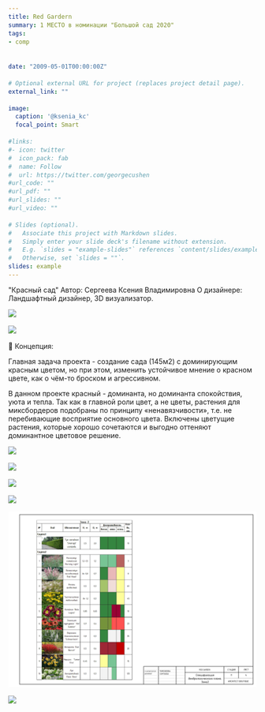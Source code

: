 ```yaml
---
title: Red Gardern
summary: 1 МЕСТО в номинации "Большой сад 2020"
tags:
- comp


date: "2009-05-01T00:00:00Z"

# Optional external URL for project (replaces project detail page).
external_link: ""

image:
  caption: '@ksenia_kc'
  focal_point: Smart

#links:
#- icon: twitter
#  icon_pack: fab
#  name: Follow
#  url: https://twitter.com/georgecushen
#url_code: ""
#url_pdf: ""
#url_slides: ""
#url_video: ""

# Slides (optional).
#   Associate this project with Markdown slides.
#   Simply enter your slide deck's filename without extension.
#   E.g. `slides = "example-slides"` references `content/slides/example-slides.md`.
#   Otherwise, set `slides = ""`.
slides: example
---
```



"Красный сад"
Автор: Сергеева Ксения Владимировна
О дизайнере: Ландшафтный дизайнер, 3D визуализатор.

![](/media/red-gardern-pic/IMG_20200417_071832_449.jpg)

![](media/red-gardern-pic/IMG_20200417_071857_846.jpg)

🥀 Концепция:

Главная задача проекта - создание сада (145м2) с доминирующим красным цветом, но при этом, изменить устойчивое мнение о красном цвете, как о чём-то броском и агрессивном.

В данном проекте красный - доминанта, но доминанта спокойствия, уюта и тепла. Так как в главной роли цвет, а не цветы, растения для миксбордеров подобраны по принципу «ненавязчивости», т.е. не перебивающие восприятие основного цвета. Включены цветущие растения, которые хорошо сочетаются и выгодно оттеняют доминантное цветовое решение.

![](\media\Генплан.jpg)

![](\images\Генплан.jpg)

![](\static\media\red-gardern-pic\Дендроплан.jpg)

![](\static\media\red-gardern-pic\СпецификацияЗона1.jpg)

![](\static\media\red-gardern-pic\СпецификацияЗона2.jpg)

<img class="special-img-class" src="/static/Генплан.jpg" />


